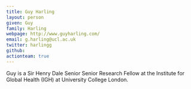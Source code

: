 ```yaml
---
title: Guy Harling
layout: person
given: Guy
family: Harling
webpage: http://www.guyharling.com/
email: g.harling@ucl.ac.uk 
twitter: harlingg
github: 
actionteam: true
---
```


Guy is a Sir Henry Dale Senior Senior Research Fellow at the Institute for Global Health (IGH) at University College London.
